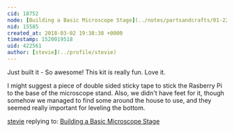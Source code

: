 ```yaml
---
cid: 18752
node: [Building a Basic Microscope Stage](../notes/partsandcrafts/01-22-2018/building-the-microscope-stage)
nid: 15585
created_at: 2018-03-02 19:38:38 +0000
timestamp: 1520019518
uid: 422561
author: [stevie](../profile/stevie)
---
```


Just built it - So awesome! This kit is really fun. Love it. 

I might suggest a piece of double sided sticky tape to stick the Rasberry Pi to the base of the microscope stand. Also, we didn't have feet for it, though somehow we managed to find some around the house to use, and they seemed really important for leveling the bottom.  

[stevie](../profile/stevie) replying to: [Building a Basic Microscope Stage](../notes/partsandcrafts/01-22-2018/building-the-microscope-stage)

